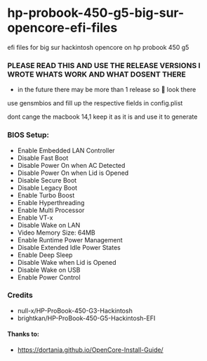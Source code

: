 # hp-probook-450-g5-big-sur-opencore-efi-files
efi files for big sur hackintosh opencore on hp probook 450 g5


### PLEASE READ THIS AND USE THE RELEASE VERSIONS I WROTE WHATS WORK AND WHAT DOSENT THERE
- in the future there may be more than 1 release so 👀 look there

use gensmbios and fill up the respective fields in config.plist


dont cange the macbook 14,1 keep it as it is and use it to generate



### BIOS Setup:
- Enable Embedded LAN Controller
- Disable Fast Boot
- Disable Power On when AC Detected
- Disable Power On when Lid is Opened
- Disable Secure Boot
- Disable Legacy Boot
- Enable Turbo Boost
- Enable Hyperthreading
- Enable Multi Processor
- Enable VT-x
- Disable Wake on LAN
- Video Memory Size: 64MB
- Enable Runtime Power Management
- Disable Extended Idle Power States
- Enable Deep Sleep
- Disable Wake when Lid is Opened
- Disable Wake on USB
- Enable Power Control


### Credits
- null-x/HP-ProBook-450-G3-Hackintosh
- brightkan/HP-ProBook-450-G5-Hackintosh-EFI

#### Thanks to:
- https://dortania.github.io/OpenCore-Install-Guide/
